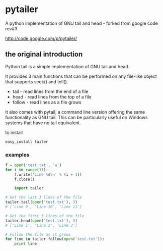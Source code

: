 # pytailer

A python implementation of GNU tail and head - forked from google code rev#3

http://code.google.com/p/pytailer/

## the original introduction

Python tail is a simple implementation of GNU tail and head.

It provides 3 main functions that can be performed on any file-like object that supports seek() and tell().

+ tail - read lines from the end of a file
+ head - read lines from the top of a file
+ follow - read lines as a file grows

It also comes with pytail, a command line version offering the same functionality as GNU tail. This can be particularly useful on Windows systems that have no tail equivalent.

to install

```bash
easy_install tailer
```

### examples

```python
f = open('test.txt', 'w')
for i in range(11):
    f.write('Line %d\n' % (i + 1))
    f.close()

    import tailer

# Get the last 3 lines of the file
tailer.tail(open('test.txt'), 3)
# ['Line 9', 'Line 10', 'Line 11']

# Get the first 3 lines of the file
tailer.head(open('test.txt'), 3)
# ['Line 1', 'Line 2', 'Line 3']

# Follow the file as it grows
for line in tailer.follow(open('test.txt')):
    print line
```
